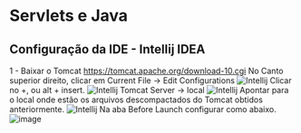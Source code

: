 # Servlets e Java

## Configuração da IDE - Intellij IDEA
1 - Baixar o Tomcat https://tomcat.apache.org/download-10.cgi
No Canto superior direito, clicar em Current File -> Edit Configurations
![Intellij](https://github.com/lschlestein/servlet/assets/103784532/ed801e0c-77f5-4436-882d-d6f25813e9d8)
Clicar no +, ou alt + insert.
![Intellij](https://github.com/lschlestein/servlet/assets/103784532/e081bc33-0dde-4aca-a8bf-827aad8c68c1)
Tomcat Server -> local
![Intellij](https://github.com/lschlestein/servlet/assets/103784532/8ddb71e2-fc24-4ff7-a32d-c48be68f2fe2)
Apontar para o local onde estão os arquivos descompactados do Tomcat obtidos anteriormente.
![Intellij](https://github.com/lschlestein/servlet/assets/103784532/5fd5e336-b50c-412c-a425-8193d9821d7d)
Na aba Before Launch configurar como abaixo.
![image](https://github.com/lschlestein/servlet/assets/103784532/cd7b1efd-8306-4f3e-958c-4c8baa5cfa8c)

